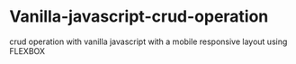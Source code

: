 # Vanilla-javascript-crud-operation


crud operation with vanilla javascript with a mobile responsive layout using FLEXBOX
